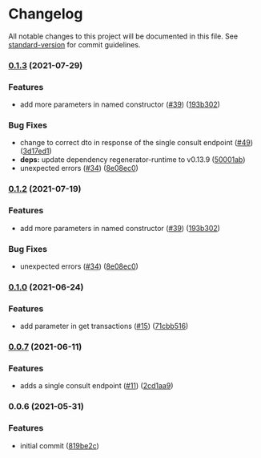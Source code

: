 # Changelog

All notable changes to this project will be documented in this file. See [standard-version](https://github.com/conventional-changelog/standard-version) for commit guidelines.

### [0.1.3](https://github.com/acidtango/arcus-js/compare/v0.0.7...v0.1.3) (2021-07-29)


### Features

* add more parameters in named constructor ([#39](https://github.com/acidtango/arcus-js/issues/39)) ([193b302](https://github.com/acidtango/arcus-js/commit/193b302830548af965aef1577de98fa3a1237c21))


### Bug Fixes

* change to correct dto in response of the single consult endpoint ([#49](https://github.com/acidtango/arcus-js/issues/49)) ([3d17ed1](https://github.com/acidtango/arcus-js/commit/3d17ed1b77110a18084f441e4391cd5efa631ed5))
* **deps:** update dependency regenerator-runtime to v0.13.9 ([50001ab](https://github.com/acidtango/arcus-js/commit/50001ab8f3c1674373e36e390230cd2615f73936))
* unexpected errors ([#34](https://github.com/acidtango/arcus-js/issues/34)) ([8e08ec0](https://github.com/acidtango/arcus-js/commit/8e08ec0eb2c8acccde0636ee8559cf4bced4b25a))

### [0.1.2](https://github.com/acidtango/arcus-js/compare/v0.1.0...v0.1.2) (2021-07-19)


### Features

* add more parameters in named constructor ([#39](https://github.com/acidtango/arcus-js/issues/39)) ([193b302](https://github.com/acidtango/arcus-js/commit/193b302830548af965aef1577de98fa3a1237c21))


### Bug Fixes

* unexpected errors ([#34](https://github.com/acidtango/arcus-js/issues/34)) ([8e08ec0](https://github.com/acidtango/arcus-js/commit/8e08ec0eb2c8acccde0636ee8559cf4bced4b25a))

### [0.1.0](https://github.com/acidtango/arcus-js/compare/v0.0.7...v0.1.0) (2021-06-24)


### Features

* add parameter in get transactions ([#15](https://github.com/acidtango/arcus-js/issues/15)) ([71cbb516](https://github.com/acidtango/arcus-js/commit/71cbb516491d56b2d644270b234906c0b46fe12e))

### [0.0.7](https://github.com/acidtango/arcus-js/compare/v0.0.6...v0.0.7) (2021-06-11)


### Features

* adds a single consult endpoint ([#11](https://github.com/acidtango/arcus-js/issues/11)) ([2cd1aa9](https://github.com/acidtango/arcus-js/commit/2cd1aa97199933246c93d0c5a0dfcd15e7ea1ef7))

### 0.0.6 (2021-05-31)


### Features

* initial commit ([819be2c](https://github.com/acidtango/arcus-js/commit/819be2c95bffadda32af307885572001eca4b576))
